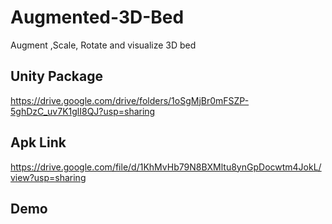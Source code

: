 # Augmented-3D-Bed
Augment ,Scale, Rotate and visualize 3D bed

## Unity Package
https://drive.google.com/drive/folders/1oSgMjBr0mFSZP-5ghDzC_uv7K1glI8QJ?usp=sharing

## Apk Link
https://drive.google.com/file/d/1KhMvHb79N8BXMltu8ynGpDocwtm4JokL/view?usp=sharing

## Demo

